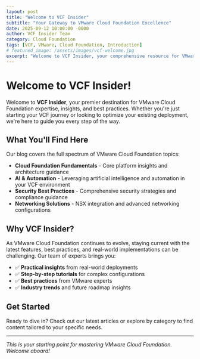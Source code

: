 ```yaml
---
layout: post
title: "Welcome to VCF Insider"
subtitle: "Your Gateway to VMware Cloud Foundation Excellence"
date: 2025-09-12 10:00:00 -0000
author: VCF Insider Team
category: Cloud Foundation
tags: [VCF, VMware, Cloud Foundation, Introduction]
# featured_image: /assets/images/vcf-welcome.jpg
excerpt: "Welcome to VCF Insider, your comprehensive resource for VMware Cloud Foundation insights, best practices, and expert guidance."
---
```


# Welcome to VCF Insider!

Welcome to **VCF Insider**, your premier destination for VMware Cloud Foundation expertise, insights, and best practices. Whether you're just starting your VCF journey or looking to optimize your existing deployment, we're here to guide you every step of the way.

## What You'll Find Here

Our blog covers the full spectrum of VMware Cloud Foundation topics:

- **Cloud Foundation Fundamentals** - Core platform insights and architecture guidance
- **AI & Automation** - Leveraging artificial intelligence and automation in your VCF environment
- **Security Best Practices** - Comprehensive security strategies and compliance guidance
- **Networking Solutions** - NSX integration and advanced networking configurations

## Why VCF Insider?

As VMware Cloud Foundation continues to evolve, staying current with the latest features, best practices, and real-world implementations can be challenging. Our team of experts brings you:

- ✅ **Practical insights** from real-world deployments
- ✅ **Step-by-step tutorials** for complex configurations
- ✅ **Best practices** from VMware experts
- ✅ **Industry trends** and future roadmap insights

## Get Started

Ready to dive in? Check out our latest articles or explore by category to find content tailored to your specific needs.

---

*This is your starting point for mastering VMware Cloud Foundation. Welcome aboard!*
